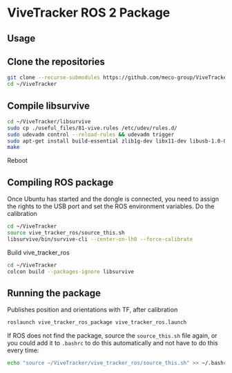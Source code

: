 # ViveTracker ROS 2 Package

## Usage


## Clone the repositories
```sh
git clone --recurse-submodules https://github.com/meco-group/ViveTrackerROS2.git ~/ViveTracker
cd ~/ViveTracker
```
## Compile libsurvive

```sh
cd ~/ViveTracker/libsurvive
sudo cp ./useful_files/81-vive.rules /etc/udev/rules.d/
sudo udevadm control --reload-rules && udevadm trigger
sudo apt-get install build-essential zlib1g-dev libx11-dev libusb-1.0-0-dev freeglut3-dev liblapacke-dev libopenblas-dev libatlas-base-dev cmake
make
```
Reboot

## Compiling ROS package

Once Ubuntu has started and the dongle is connected, you need to assign the rights to the USB port and set the ROS environment variables. Do the calibration

```sh
cd ~/ViveTracker
source vive_tracker_ros/source_this.sh
libsurvive/bin/survive-cli --center-on-lh0 --force-calibrate
```

Build vive_tracker_ros
```sh
cd ~/ViveTracker
colcon build --packages-ignore libsurvive
```

## Running the package
Publishes position and orientations with TF, after calibration
```sh
roslaunch vive_tracker_ros_package vive_tracker_ros.launch
```

If ROS does not find the package, source the `source_this.sh` file again, or you could add it to `.bashrc` to do this automatically and not have to do this every time:
```sh
echo "source ~/ViveTracker/vive_tracker_ros/source_this.sh" >> ~/.bashrc
```



